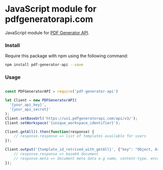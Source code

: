 # JavaScript module for pdfgeneratorapi.com
JavaScript module for [PDF Generator API](https://pdfgeneratorapi.com).

### Install
Require this package with npm using the following command:
```bash
npm install pdf-generator-api --save
```


### Usage
```javascript

const PDFGeneratorAPI = require('pdf-generator-api') 

let Client = new PDFGeneratorAPI(
  '{your_api_key}',
  '{your_api_secret}'
);
Client.setBaseUrl('https://us1.pdfgeneratorapi.com/api/v3/');
Client.setWorkspace('{unique_workspace_identifier}');

Client.getAll().then(function(response) {
    // response.response => list of templates available for users
});

Client.output('{template_id_retrived_with_getAll}', {"key": "Object, Array or url to data file"}).then(function(response) {
    // response.response => base64 document
    // response.meta => document meta data e.g name, content-type, encoding etc
});
```
